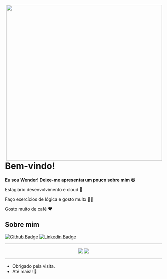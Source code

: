 <img align="right" width="500" height="500" src="https://media.giphy.com/media/1n67EigjECnOUc6rhS/giphy.gif">

# Bem-vindo!
<b> Eu sou Wender!  Deixe-me apresentar um pouco sobre mim :smiley:</b>

Estagiário desenvolvimento e cloud :robot:

Faço exercícios de lógica e gosto muito  :man_technologist:

Gosto muito de café :heart:


## Sobre mim 

[![Github Badge](https://img.shields.io/badge/-Github-000?style=flat-square&logo=Github&logoColor=white&link=https://github.com/wenderzb)](https://github.com/wenderzb)
[![Linkedin Badge](https://img.shields.io/badge/-LinkedIn-blue?style=flat-square&logo=Linkedin&logoColor=white&link=https://www.linkedin.com/in/wender-batista/)](https://www.linkedin.com/in/wender-batista/)

<hr>
<!--  GitHub Stats -->
<p align="center">
    <img  src="https://github-readme-stats.deborahbpc.vercel.app/api?username=wenderzb&count_private=true&show_icons=true&theme=buefy&hide_border=true" />
    <img  src="https://github-readme-stats.deborahbpc.vercel.app/api/top-langs/?username=wenderzb&layout=compact&langs_count=8&theme=buefy" />
</p>
<hr>

- Obrigado pela visita. 
- Até mais!! :wave:
